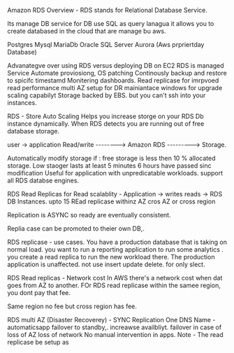 Amazon RDS Overview - 
RDS stands for Relational Database Service.

Its manage DB service for DB use SQL as query lanagua
it allows you to create databased in the cloud that are manage bu aws.

Postgres 
Mysql
MariaDb
Oracle
SQL Server
Aurora (Aws prpriertday Database)



Advanategve over using RDS versus deploying DB on EC2 
RDS is managed Service 
  Automate proviosiong, OS patching 
  Continously backup and restore to spicifc timestamd
  Monitering dashboards.
  Read replicase for imrpvoed read performance 
  multi AZ setup for DR 
  mainiantace windows for upgrade
  scaling capabilyt 
  Storage backed by EBS.
but you can't ssh into your instances.

RDS - Store Auto Scaling 
Helps you increase storge on your RDS Db instance dynamically.
When RDS detects you are running out of free database storage.


user -> application Read/write --------> Amazon RDS ---------> Storage.

Automatically modify storage if : 
 free storage is less then 10 % allocated storage.
 Low staoger lasts at least 5 minutes
 6 hours have passed sinc modification
 Useful for application with unpredicatable workloads.
 support all RDS databse engines.


 RDS Read Replicas for Read scalablity -
Application -> writes reads -> RDS DB Instances.
upto 15 REad replicase withinz AZ cros AZ or cross region 

Replication is ASYNC so ready are eventually consistent.

Replia case can be promoted to theier own DB,.


RDS replicase - use cases.
  You have a production database that is taking on normal load.
  you want to run a reporting application to run some analytics .
  you create a read replica to run the new workload there.
  The production application is unaffected.
  not use insert update delete.
  for only slect.

  RDS Read replicas - Network cost 
  In AWS there's a network cost when dat goes from AZ to another.
  FOr RDS read replicase within the samee region, you dont pay that fee.

Same region no fee but cross region has fee.

RDS multi AZ (Disaster Recoverey) - 
SYNC Replication
One DNS Name - automaticsapp failover to standby,.
increawse availbliyt.
failover in case of loss of AZ loss of network
No manual intervention in apps.
Note - The read replicase be setup as 

